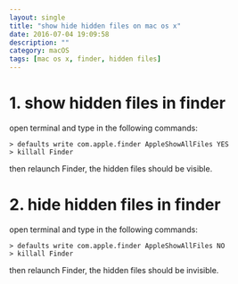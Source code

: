 ```yaml
---
layout: single
title: "show hide hidden files on mac os x"
date: 2016-07-04 19:09:58
description: ""
category: macOS
tags: [mac os x, finder, hidden files]
---
```


# 1. show hidden files in finder

open terminal and type in the following commands:

    > defaults write com.apple.finder AppleShowAllFiles YES
    > killall Finder

then relaunch Finder, the hidden files should be visible.

# 2. hide hidden files in finder

open terminal and type in the following commands:

    > defaults write com.apple.finder AppleShowAllFiles NO 
    > killall Finder

then relaunch Finder, the hidden files should be invisible.
